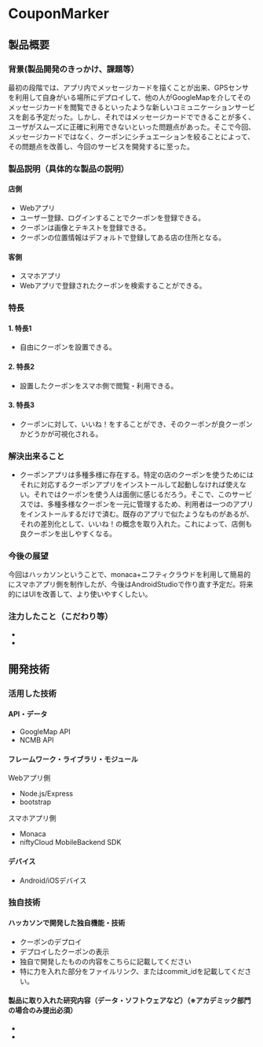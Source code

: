 # CouponMarker
## 製品概要
### 背景(製品開発のきっかけ、課題等）
最初の段階では、アプリ内でメッセージカードを描くことが出来、GPSセンサを利用して自身がいる場所にデプロイして、他の人がGoogleMapを介してそのメッセージカードを閲覧できるといったような新しいコミュニケーションサービスを創る予定だった。しかし、それではメッセージカードでできることが多く、ユーザがスムーズに正確に利用できないといった問題点があった。そこで今回、メッセージカードではなく、クーポンにシチュエーションを絞ることによって、その問題点を改善し、今回のサービスを開発するに至った。
### 製品説明（具体的な製品の説明）
#### 店側
* Webアプリ
* ユーザー登録、ログインすることでクーポンを登録できる。
* クーポンは画像とテキストを登録できる。
* クーポンの位置情報はデフォルトで登録してある店の住所となる。

#### 客側
* スマホアプリ
* Webアプリで登録されたクーポンを検索することができる。


### 特長
#### 1. 特長1
* 自由にクーポンを設置できる。
#### 2. 特長2
* 設置したクーポンをスマホ側で閲覧・利用できる。
#### 3. 特長3
* クーポンに対して、いいね！をすることができ、そのクーポンが良クーポンかどうかが可視化される。

### 解決出来ること
* クーポンアプリは多種多様に存在する。特定の店のクーポンを使うためにはそれに対応するクーポンアプリをインストールして起動しなければ使えない。それではクーポンを使う人は面倒に感じるだろう。そこで、このサービスでは、多種多様なクーポンを一元に管理するため、利用者は一つのアプリをインストールするだけで済む。既存のアプリで似たようなものがあるが、それの差別化として、いいね！の概念を取り入れた。これによって、店側も良クーポンを出しやすくなる。

### 今後の展望
今回はハッカソンということで、monaca+ニフティクラウドを利用して簡易的にスマホアプリ側を制作したが、今後はAndroidStudioで作り直す予定だ。将来的にはUIを改善して、より使いやすくしたい。

### 注力したこと（こだわり等）
* 
* 

## 開発技術
### 活用した技術
#### API・データ
* GoogleMap API
* NCMB API


#### フレームワーク・ライブラリ・モジュール
Webアプリ側
* Node.js/Express
* bootstrap

スマホアプリ側
* Monaca
* niftyCloud MobileBackend SDK

#### デバイス
* Android/iOSデバイス

### 独自技術
#### ハッカソンで開発した独自機能・技術
* クーポンのデプロイ
* デプロイしたクーポンの表示
* 独自で開発したものの内容をこちらに記載してください
* 特に力を入れた部分をファイルリンク、またはcommit_idを記載してください。

#### 製品に取り入れた研究内容（データ・ソフトウェアなど）（※アカデミック部門の場合のみ提出必須）
*
*
